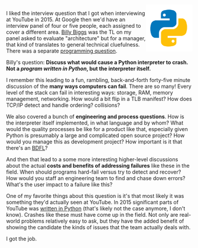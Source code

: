 <!--
.. title: A Good Interview Question
.. slug: interview-question
.. date: 2025-10-07 15:00 UTC-07:00
.. tags: Management,Engineering,War Stories
.. type: text
-->

<img style="float:right" class="postimage" src="/f/python.png" alt="Python language logo" width=25%>

I liked the interview question that I got when interviewing at YouTube in 2015.
At Google then we'd have an interview panel of four or five people, each
assigned to cover a different area. [Billy Biggs][] was the TL on my panel asked
to evaluate "architecture" but for a manager, that kind of translates to general
technical cluefulness. There was a separate [programming question][fb].

Billy's question: **Discuss what would cause a Python interpreter to crash. Not
a _program written in Python_, but the interpreter itself.**

I remember this leading to a fun, rambling, back-and-forth forty-five minute
discussion of the **many ways computers can fail**. There are so many! Every
level of the stack can fail in interesting ways: storage, RAM, memory
management, networking. How would a bit flip in a TLB manifest? How does TCP/IP
detect and handle ordering? collisions?

We also covered a bunch of **engineering and process questions**. How is the
interpreter itself implemented, in what language and by whom? What would the
quality processes be like for a product like that, especially given Python is
presumably a large and complicated open source project? How would you manage
this as development project? How important is it that there's an [BDFL][]? 

And then that lead to a some more interesting higher-level discussions about the
actual **costs and benefits of addressing failures** like these in the field.
When should programs hard-fail versus try to detect and recover? How would you
staff an engineering team to find and chase down errors? What's the user impact
to a failure like this?

One of my favorite things about this question is it's that most likely it was
something they'd actually seen at YouTube. In 2015 significant parts of YouTube
was [written in Python][gm] (that's likely not the case anymore, I don't know).
Crashes like these must have come up in the field. Not only are real-world
problems relatively easy to ask, but they have the added benefit of showing the
candidate the kinds of issues that the team actually deals with.

I got the job.

[Billy Biggs]: https://www.linkedin.com/in/billy-biggs-7ab1023/
[BDFL]: https://en.wikipedia.org/wiki/Benevolent_dictator_for_life
[gm]: https://mail.python.org/pipermail/python-dev/2006-December/070323.html
[fb]: /posts/201205fizzbuzz-for-managers